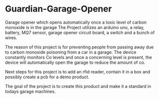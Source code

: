 # Guardian-Garage-Opener
Garage opener which opens automatically once a toxic level of carbon monoxide is in the garage
The Project utilizes an arduino uno, a relay, battery, MQ7 sensor, garage opener circuit board, a switch and a bunch of wires.

The reason of this project is for preventing people from passing away due to carbon monoxide poisoning from a car in a garage.
The device constantly monitors Co levels and once a concerning level is present, the device will automatically open the garage to reduce the amount of co. 

Next steps for this project is to add an rfid reader, contain it in a box and possibly create a pcb for a demo product.

The goal of the project is to create this product and make it a standard in todays garage machines. 
